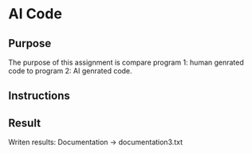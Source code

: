 # AI Code

## Purpose 
The purpose of this assignment is compare program 1: human genrated code to program 2: AI genrated code.

## Instructions 


## Result
Writen results: Documentation -> documentation3.txt 



